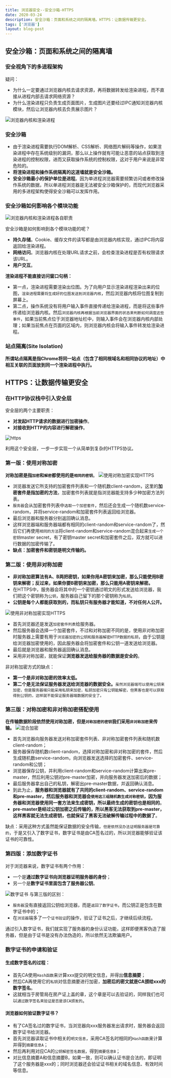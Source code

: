 ```yaml
---
title: 浏览器安全--安全沙箱-HTTPS
date: 2020-03-24
description: 安全沙箱：页面和系统之间的隔离墙。HTTPS：让数据传输更安全。
tags: ['浏览器']
layout: blog-post
---
```


## 安全沙箱：页面和系统之间的隔离墙
### 安全视角下的多进程架构
疑问：
- 为什么一定要通过浏览器内核去请求资源，再将数据转发给渲染进程，而不直接从进程内部去请求网络资源？
- 为什么渲染进程只负责生成页面图片，生成图片还要经过IPC通知浏览器内核模块，然后让浏览器内核去负责展示图片？

![浏览器内核和渲染进程](../assets/浏览器/0073_浏览器内核和渲染进程.png)

### 安全沙箱
- 由于渲染进程需要执行DOM解析、CSS解析、网络图片解码等操作，如果渲染进程中存在系统级别的漏洞，那么以上操作就有可能让恶意的站点获取到渲染进程的控制权限，进而又获取操作系统的控制权限，这对于用户来说是非常危险的。
- **将渲染进程和操作系统隔离的这道墙就是安全沙箱。**
- **安全沙箱最小的保护单位是进程**。因为单进程浏览器需要频繁访问或者修改操作系统的数据，所以单进程浏览器是无法被安全沙箱保护的，而现代浏览器采用的多进程架构使得安全沙箱可以发挥作用。

### 安全沙箱如何影响各个模块功能
![浏览器内核和渲染进程各自职责](../assets/浏览器/0074_浏览器内核和渲染进程各自职责.png)

安全沙箱是如何影响到各个模块功能的呢？
- **持久存储**。Cookie、缓存文件的读写都是由浏览器内核实现，通过IPC将内容返回给渲染进程。
- **网络访问**。浏览器内核在处理URL请求之前，会检查渲染进程是否有权限请求该URL。
- **用户交互**。

**渲染进程不能直接访问窗口句柄：**
- 第一点，渲染进程需要渲染出位图。为了向用户显示渲染进程渲染出来的位图，`渲染进程需要将生成好的位图发送到浏览器内核`，然后浏览器内核将位图复制到屏幕上。
- 第二点，操作系统没有将用户输入事件直接传递给渲染进程，而是将这些事件传递给浏览器内核。然后`浏览器内核再根据当前浏览器界面的状态来判断如何调度这些事件`，如果当前焦点位于浏览器地址栏中，则输入事件会在浏览器内核内部处理；如果当前焦点在页面的区域内，则浏览器内核会将输入事件转发给渲染进程。

### 站点隔离(Site Isolation)
**所谓站点隔离是指Chrome将同一站点（包含了相同根域名和相同协议的地址）中相互关联的页面放到同一个渲染进程中执行。**


## HTTPS：让数据传输更安全
### 在HTTP协议栈中引入安全层
安全层的两个主要职责：
- **对发起HTTP请求的数据进行加密操作**。
- **对接收到HTTP的内容进行解密操作**。

![https](../assets/浏览器/0075_https.png)

利用这个安全层，一步一步实现一个从简单到复杂的HTTPS协议。

### 第一版：使用对称加密
**对称加密是指`加密`和`解密`都使用的是`相同的密钥`**。
![使用对称加密实现HTTPS](../assets/浏览器/0076_对称加密.png)

- 浏览器发送它所支持的加密套件列表和一个随机数client-random，这里的**加密套件是指加密的方法**，加密套件列表就是指浏览器能支持多少种加密方法列表。
- `服务器`会从加密套件列表中`选取一个加密套件`，然后还会生成一个随机数service-random，并将service-random和加密套件列表返回给浏览器。
- 最后浏览器和服务器分别返回确认消息。
- 这样浏览器端和服务器端都有相同的client-random和service-random了，然后它们再使用`相同的方法`将client-random和service-random混合起来`生成一个密钥`master secret，有了密钥master secret和加密套件之后，双方就可以进行数据的加密传输了。
- **缺点：加密套件和密钥是明文传输的。**

### 第二版：使用非对称加密
- **非对称加密算法有A、B两把密钥，如果你用A密钥来加密，那么只能使用B密钥来解密；反过来，如果你要B密钥来加密，那么只能用A密钥来解密。**
- 在HTTPS中，服务器会将其中的一个密钥通过明文的形式发送给浏览器，我们把这个密钥称为`公钥`，服务器自己留下的那个密钥称为`私钥`。
- **公钥是每个人都能获取到的，而私钥只有服务器才能知道，不对任何人公开。**

![使用非对称加密实现HTTPS](../assets/浏览器/0077_非对称加密.png)
- 首先浏览器还是发送`加密套件列表`给服务器。
- 然后服务器会选择一个加密套件，不过和对称加密不同的是，使用非对称加密时服务器上需要有用于`浏览器加密的公钥和服务器解密HTTP数据的私钥`，由于公钥是给浏览器加密使用的，因此服务器会将加密套件和公钥一道发送给浏览器。
- 最后就是浏览器和服务器返回确认消息。
- 采用非对称加密，就能保证**浏览器发送给服务器的数据是安全的**。

非对称加密方式的缺点：
- **第一个是非对称加密的效率太低。**
- **第二个是无法保证服务器发送给浏览器的数据安全。**`虽然浏览器端可以使用公钥来加密，但是服务器端只能采用私钥来加密，私钥加密只有公钥能解密，但黑客也是可以获取得到公钥的，这样就不能保证服务器端数据的安全了。`

### 第三版：对称加密和非对称加密搭配使用
**在传输数据阶段依然使用对称加密，但是`对称加密的密钥`我们采用`非对称加密`来传输。**
![混合加密](../assets/浏览器/0078_混合加密.png)
- 首先浏览器向服务器发送对称加密套件列表、非对称加密套件列表和随机数client-random；
- 服务器保存随机数client-random，选择对称加密和非对称加密的套件，然后生成随机数service-random，向浏览器发送选择的加密套件、service-random和公钥；
- 浏览器保存公钥，并利用client-random和service-random计算出来pre-master，然后利用公钥对pre-master加密，并向服务器发送加密后的数据；
- 最后服务器拿出自己的私钥，解密出pre-master数据，并返回确认消息。
- 到此为止，**服务器和浏览器就有了共同的client-random、service-random和pre-master，然后服务器和浏览器会`使用这三组随机数生成对称密钥`，因为服务器和浏览器使用同一套方法来生成密钥，所以最终生成的密钥也是相同的**。
- **pre-master是经过公钥加密之后传输的，所以黑客无法获取到pre-master，这样黑客就无法生成密钥，也就保证了黑客无法破解传输过程中的数据了**。

缺点：采用这种方式虽然能保证数据的安全传输，`但是依然没办法证明服务器是可靠的`，于是又引入了数字证书，数字证书是由CA签名过的，所以浏览器能够验证该证书的可靠性。

### 第四版：添加数字证书
对于浏览器来说，数字证书有两个作用：
- 一个是**通过数字证书向浏览器证明服务器的身份**；
- 另一个是**数字证书里面包含了服务器公钥**。

![数字证书](../assets/浏览器/0079_数字证书.png)
与第三版的区别：
- `服务器`没有直接返回公钥给浏览器，而是`返回了数字证书`，而公钥正是包含在数字证书中的；
- 在`浏览器`端多了一个`证书验证`的操作，验证了证书之后，才继续后续流程。

通过引入数字证书，我们就实现了服务器的身份认证功能，这样即便黑客伪造了服务器，但是由于证书是没有办法伪造的，所以依然无法欺骗用户。

### 数字证书的申请和验证
#### 生成数字签名的过程：
- 首先CA使用`Hash函数`来计算xxx提交的明文信息，并得出**信息摘要**；
- 然后CA再使用它的`私钥`对信息摘要进行加密，**加密后的密文就是CA颁给xxx的数字签名**。
- 这就相当于房管局在房产证上盖的章，这个章是可以去验证的，同样我们也可以`通过数字签名来验证是否是该CA颁发的`。

#### 浏览器如何验证数字证书？
- 有了CA签名过的数字证书，当浏览器向xxx服务器发出请求时，服务器会返回数字证书给浏览器。
- 首先浏览器读取证书中相关的`明文信息`，采用CA签名时相同的`Hash函数`来计算并得到`摘要信息A`；
- 然后再利用对应CA的`公钥解密签名数据`，得到`摘要信息B`；
- 对比信息摘要A和信息摘要B，如果一致，则可以确认证书是合法的，即证明了这个服务器是xxx的；同时浏览器还会验证证书相关的域名信息、有效时间等信息。
